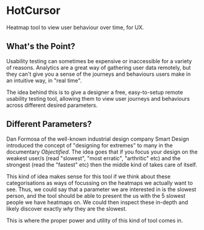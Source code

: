 # HotCursor

Heatmap tool to view user behaviour over time, for UX.

## What's the Point?

Usability testing can sometimes be expensive or inaccessible for a variety of reasons. Analytics are a great way of gathering user data remotely, but they can't give you a sense of the journeys and behaviours users make in an intuitive way, in "real time". 

The idea behind this is to give a designer a free, easy-to-setup remote usability testing tool, allowing them to view user journeys and behaviours across different desired parameters.

## Different Parameters?

Dan Formosa of the well-known industrial design company Smart Design introduced the concept of "designing for extremes" to many in the documentary _Objectified_. The idea goes that if you focus your design on the weakest user/s (read "slowest", "most erratic", "arthritic" etc) and the strongest (read the "fastest" etc) then the middle kind of takes care of itself.

This kind of idea makes sense for this tool if we think about these categorisations as ways of focussing on the heatmaps we actually want to see. Thus, we could say that a parameter we are interested in is the slowest person, and the tool should be able to present the us with the 5 slowest people we have heatmaps on. We could then inspect these in-depth and likely discover exactly *why* they are the slowest.

This is where the proper power and utility of this kind of tool comes in.
